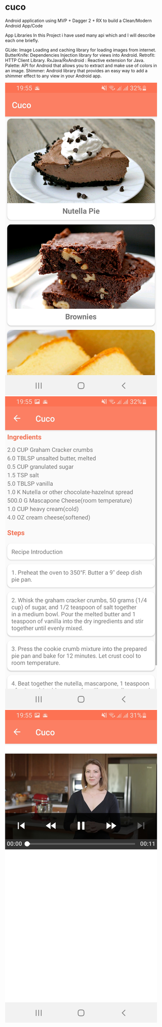 # cuco

Android application using MVP + Dagger 2 + RX to build a Clean/Modern Android App/Code

App Libraries
In this Project i have used many api which and I will describe each one briefly.

GLide: Image Loading and caching library for loading images from internet.
ButterKnife: Dependencies Injection library for views into Android.
Retrofit: HTTP Client Library.
RxJava/RxAndroid : Reactive extension for Java.
Palette:  API for Android that allows you to extract and make use of colors in an image.
Shimmer: Android library that provides an easy way to add a shimmer effect to any view in your Android app.

![Scrrenshot](Screenshot_20210614-195525_Cuco.jpg)
![Scrrenshot](Screenshot_20210614-195531_Cuco.jpg)
![Scrrenshot](Screenshot_20210614-195545_Cuco.jpg)
